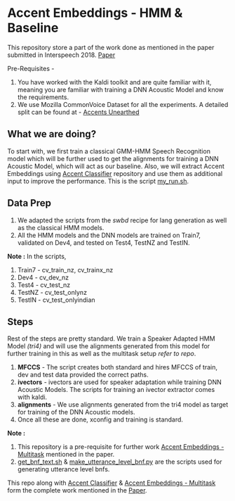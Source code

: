 # Accent Embeddings - HMM & Baseline
This repository store a part of the work done as mentioned in the paper submitted in Interspeech 2018.
[Paper](https://www.isca-speech.org/archive/Interspeech_2018/abstracts/1864.html "IS1864")

Pre-Requisites - 
1. You have worked with the Kaldi toolkit and are quite familiar with it, meaning you are familiar with training a DNN Acoustic Model and know the requirements.
2. We use Mozilla CommonVoice Dataset for all the experiments. A detailed split can be found at - 
[Accents Unearthed](https://sites.google.com/view/accentsunearthed-dhvani/ "AccentsUnearthed")

## What we are doing?
To start with, we first train a classical GMM-HMM Speech Recognition model which will be further used to get the alignments for training a DNN Acoustic Model, which will act as our baseline. Also, we will extract Accent Embeddings using [Accent Classifier](https://github.com/abhinavjain03/kaldi-accentrecognizer "Accent Classifier") repository and use them as additional input to improve the performance. 
This is the script [my_run.sh](./my_run.sh).

## Data Prep
1. We adapted the scripts from the *swbd* recipe for lang generation as well as the classical HMM models.
2. All the HMM models and the DNN models are trained on Train7, validated on Dev4, and tested on Test4, TestNZ and TestIN.

**Note :** In the scripts,
1. Train7 - cv_train_nz, cv_trainx_nz
2. Dev4 - cv_dev_nz
3. Test4 - cv_test_nz
4. TestNZ - cv_test_onlynz
5. TestIN - cv_test_onlyindian

## Steps
Rest of the steps are pretty standard. We train a Speaker Adapted HMM Model *(tri4)* and will use the alignments generated from this model for further training in this as well as the multitask setup *refer to repo*.
1. **MFCCS** - The script creates both standard and hires MFCCS of train, dev and test data provided the correct paths.
2. **ivectors** - ivectors are used for speaker adaptation while training DNN Acoustic Models. The scripts for training an ivector extractor comes with kaldi.
3. **alignments** - We use alignments generated from the tri4 model as target for training of the DNN Acoustic models.
4. Once all these are done, xconfig and training is standard.

**Note :** 
1. This repository is a pre-requisite for further work [Accent Embeddings - Multitask](https://github.com/abhinavjain03/kaldi-accentsmultitask "AE - MTL") mentioned in the paper.
2. [get_bnf_text.sh](./get_bnf_text.sh "get_bnf_text.sh") & [make_utterance_level_bnf.py](./make_utterance_level_bnf.py "make_utterance_level_bnf.py") are the scripts used for generating utterance level bnfs.


This repo along with [Accent Classifier](https://github.com/abhinavjain03/kaldi-accentrecognizer "AccentClassifier") & [Accent Embeddings - Multitask](https://github.com/abhinavjain03/kaldi-accentsmultitask "AE - MTL") form the complete work mentioned in the [Paper](https://www.isca-speech.org/archive/Interspeech_2018/abstracts/1864.html "IS1864").
